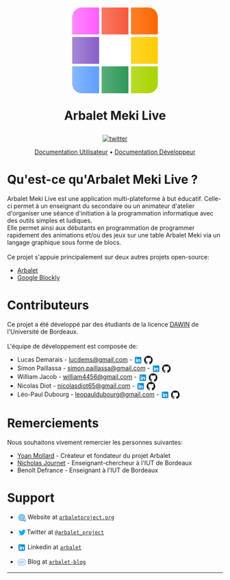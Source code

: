 <h1 align="center">
  <br>
  <a href="http://www.arbalet-project.org/"><img src="documentation/img/icon.png" alt="Arbalet" width="200"></a>

  Arbalet Meki Live
  <br>
</h1>

<div align="center">

[![twitter](https://img.shields.io/twitter/follow/arbalet_project.svg?style=social)](https://twitter.com/arbalet_project)
</div>


<p align="center">
  <a href="documentation/USERDOC.md">Documentation Utilisateur</a> •  <a href="documentation/DEVDOC.md">Documentation Développeur</a> 
</p>

# Qu'est-ce qu'Arbalet Meki Live ?
Arbalet Meki Live est une application multi-plateforme à but éducatif. Celle-ci permet à un enseignant du secondaire ou un animateur d'atelier d'organiser une séance d'initiation à la programmation informatique avec des outils simples et ludiques. <br>
Elle permet ainsi aux débutants en programmation de programmer rapidement des animations et/ou des jeux sur une table Arbalet Meki via un langage graphique sous forme de blocs. <br> <br>
Ce projet s'appuie principalement sur deux autres projets open-source:
* [Arbalet](https://github.com/arbalet-project)
* [Google Blockly](https://github.com/google/blockly)

# Contributeurs
Ce projet a été développé par des étudiants de la licence [DAWIN](https://www.iut.u-bordeaux.fr/info/) de l'Université de Bordeaux.
<br/> <br/>
L'équipe de développement est composée de:
* Lucas Demarais - lucdems@gmail.com - [<img src="documentation/img/linkedin.svg" style="vertical-align:middle" width ="20px">](https://www.linkedin.com/in/lucas-demarais/) [<img src="documentation/img/github.png" style="vertical-align:middle" width ="20px">](https://github.com/lucdems)
* Simon Paillassa - simon.paillassa@gmail.com - [<img src="documentation/img/linkedin.svg" style="vertical-align:middle" width ="20px">](https://www.linkedin.com/in/simon-paillassa) [<img src="documentation/img/github.png" style="vertical-align:middle" width ="20px">](https://github.com/SimonPail)
* William Jacob - william4456@gmail.com - [<img src="documentation/img/linkedin.svg" style="vertical-align:middle" width ="20px">](https://www.linkedin.com/in/williamjacobnantes/) [<img src="documentation/img/github.png" style="vertical-align:middle" width ="20px">](https://github.com/william4456)
* Nicolas Diot - nicolasdiot65@gmail.com - [<img src="documentation/img/linkedin.svg" style="vertical-align:middle" width ="20px">](https://www.linkedin.com/in/nicolas-diot/) [<img src="documentation/img/github.png" style="vertical-align:middle" width ="20px">](https://github.com/Spooky65)
* Léo-Paul Dubourg - leopauldubourg@gmail.com - [<img src="documentation/img/linkedin.svg" style="vertical-align:middle" width ="20px">](https://www.linkedin.com/in/l%C3%A9o-paul-dubourg/) [<img src="documentation/img/github.png" style="vertical-align:middle" width ="20px">](https://github.com/LeoPaulD)

# Remerciements
Nous souhaitons vivement remercier les personnes suivantes:
* [Yoan Mollard](https://github.com/ymollard) - Créateur et fondateur du projet Arbalet
* [Nicholas Journet](http://njournet.com/) - Enseignant-chercheur à l'IUT de Bordeaux
* Benoît Defrance - Enseignant à l'IUT de Bordeaux


# Support

- <img src="documentation/img/site.png" style="vertical-align:middle" width ="20px"> Website at [`arbaletproject.org`](http://www.arbalet-project.org/)

- <img src="documentation/img/twitter.svg" style="vertical-align:middle"  width ="22px">Twitter at [`@arbalet_project`](https://twitter.com/arbalet_project)

- <img src="documentation/img/linkedin.svg" style="vertical-align:middle" width ="20px"> Linkedin at [`arbalet`](https://www.linkedin.com/company/arbalet/)
- <img src="documentation/img/blog.png" style="vertical-align:middle" width ="20px"> Blog at [`arbalet-blog`](http://talk.arbalet-project.org/)
---